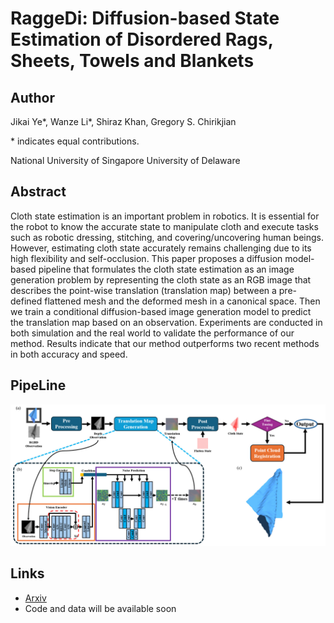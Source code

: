 # RaggeDi: Diffusion-based State Estimation of Disordered Rags, Sheets, Towels and Blankets

## Author
Jikai Ye*, Wanze Li*, Shiraz Khan, Gregory S. Chirikjian

\* indicates equal contributions.

National University of Singapore
University of Delaware

## Abstract
Cloth state estimation is an important problem in robotics. It is essential for the robot to know the accurate state to manipulate cloth and execute tasks such as robotic dressing, stitching, and covering/uncovering human beings. However, estimating cloth state accurately remains challenging due to its high flexibility and self-occlusion. This paper proposes a diffusion model-based pipeline that formulates the cloth state estimation as an image generation problem by representing the cloth state as an RGB image that describes the point-wise translation (translation map) between a pre-defined flattened mesh and the deformed mesh in a canonical space. Then we train a conditional diffusion-based image generation model to predict the translation map based on an observation. Experiments are conducted in both simulation and the real world to validate the performance of our method. Results indicate that our method outperforms two recent methods in both accuracy and speed. 

## PipeLine
![teaser](pipeline_3.jpg)

## Links
-  [Arxiv](https://arxiv.org/abs/2409.11831)
-  Code and data will be available soon
